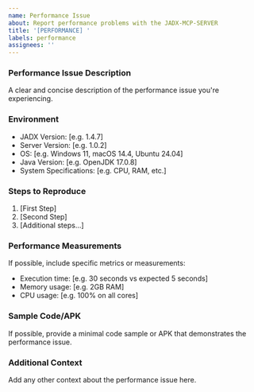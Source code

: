 ```yaml
---
name: Performance Issue
about: Report performance problems with the JADX-MCP-SERVER
title: '[PERFORMANCE] '
labels: performance
assignees: ''
---
```


### Performance Issue Description
A clear and concise description of the performance issue you're experiencing.

### Environment
- JADX Version: [e.g. 1.4.7]
- Server Version: [e.g. 1.0.2]
- OS: [e.g. Windows 11, macOS 14.4, Ubuntu 24.04]
- Java Version: [e.g. OpenJDK 17.0.8]
- System Specifications: [e.g. CPU, RAM, etc.]

### Steps to Reproduce
1. [First Step]
2. [Second Step]
3. [Additional steps...]

### Performance Measurements
If possible, include specific metrics or measurements:
- Execution time: [e.g. 30 seconds vs expected 5 seconds]
- Memory usage: [e.g. 2GB RAM]
- CPU usage: [e.g. 100% on all cores]

### Sample Code/APK
If possible, provide a minimal code sample or APK that demonstrates the performance issue.

### Additional Context
Add any other context about the performance issue here.